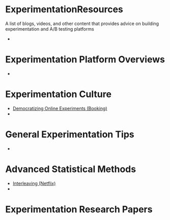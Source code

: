 # ExperimentationResources
A list of blogs, videos, and other content that provides advice on building experimentation and A/B testing platforms

* []( "")


# Experimentation Platform Overviews
* [](http://example.com "Title")


# Experimentation Culture 
* [Democratizing Online Experiments (Booking)](https://www.mindtheproduct.com/democratising-online-controlled-experiments-at-booking-com-by-lukas-vermeer/ "Democratizing Online Experiments")
* 

# General Experimentation Tips
* 

# Advanced Statistical Methods
* [Interleaving (Netflix)](https://netflixtechblog.com/interleaving-in-online-experiments-at-netflix-a04ee392ec55 "Interleaving in online controlled experiments")
* 

# Experimentation Research Papers
